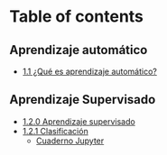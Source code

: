 # Table of contents

## Aprendizaje automático

* [1.1 ¿Qué es aprendizaje automático?](README.md)

## Aprendizaje Supervisado

* [1.2.0 Aprendizaje supervisado](aprendizaje-supervisado/formula.md)
* [1.2.1 Clasificación](aprendizaje-supervisado/1.2.1-clasificacion/README.md)
  * [Cuaderno Jupyter](https://github.com/AlfonsJ/2024\_01\_31\_RFA2324/blob/main/T01%20Introducci%C3%B3n/1.2%20Aprendizaje%20supervisado/1.2.1%20Clasificaci%C3%B3n.ipynb)
